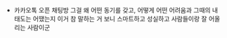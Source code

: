 


- 카카오톡 오픈 채팅방
그걸 왜 
어떤 동기를 갖고, 
어떻게 어떤 어려움과 그때의 내 태도는 어땠는지
이거 참 말하는 거 보니 스마트하고 성실하고 사람들이랑 잘 어올리는 사람이군



